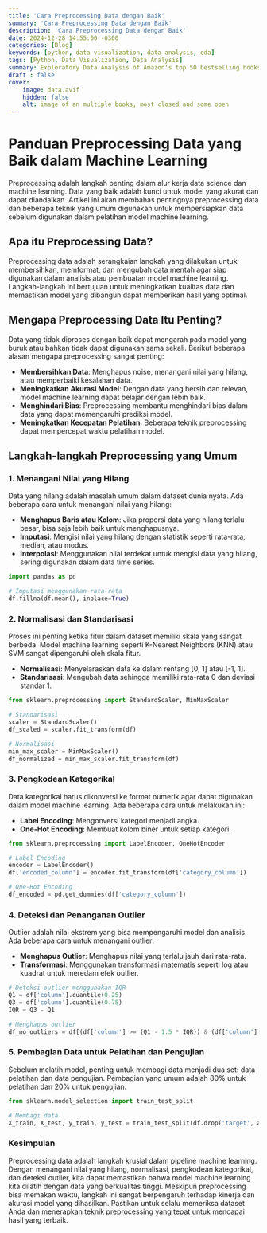 ```yaml
---
title: 'Cara Preprocessing Data dengan Baik'
summary: 'Cara Preprocessing Data dengan Baik'
description: 'Cara Preprocessing Data dengan Baik'
date: 2024-12-28 14:55:00 -0300
categories: [Blog]
keywords: [python, data visualization, data analysis, eda]
tags: [Python, Data Visualization, Data Analysis]
summary: Exploratory Data Analysis of Amazon's top 50 bestselling books 2009 - 2019
draft : false
cover:
    image: data.avif
    hidden: false
    alt: image of an multiple books, most closed and some open
---
```



# Panduan Preprocessing Data yang Baik dalam Machine Learning

Preprocessing adalah langkah penting dalam alur kerja data science dan machine learning. Data yang baik adalah kunci untuk model yang akurat dan dapat diandalkan. Artikel ini akan membahas pentingnya preprocessing data dan beberapa teknik yang umum digunakan untuk mempersiapkan data sebelum digunakan dalam pelatihan model machine learning.

## Apa itu Preprocessing Data?

Preprocessing data adalah serangkaian langkah yang dilakukan untuk membersihkan, memformat, dan mengubah data mentah agar siap digunakan dalam analisis atau pembuatan model machine learning. Langkah-langkah ini bertujuan untuk meningkatkan kualitas data dan memastikan model yang dibangun dapat memberikan hasil yang optimal.

## Mengapa Preprocessing Data Itu Penting?

Data yang tidak diproses dengan baik dapat mengarah pada model yang buruk atau bahkan tidak dapat digunakan sama sekali. Berikut beberapa alasan mengapa preprocessing sangat penting:
- **Membersihkan Data**: Menghapus noise, menangani nilai yang hilang, atau memperbaiki kesalahan data.
- **Meningkatkan Akurasi Model**: Dengan data yang bersih dan relevan, model machine learning dapat belajar dengan lebih baik.
- **Menghindari Bias**: Preprocessing membantu menghindari bias dalam data yang dapat memengaruhi prediksi model.
- **Meningkatkan Kecepatan Pelatihan**: Beberapa teknik preprocessing dapat mempercepat waktu pelatihan model.

## Langkah-langkah Preprocessing yang Umum

### 1. Menangani Nilai yang Hilang

Data yang hilang adalah masalah umum dalam dataset dunia nyata. Ada beberapa cara untuk menangani nilai yang hilang:
- **Menghapus Baris atau Kolom**: Jika proporsi data yang hilang terlalu besar, bisa saja lebih baik untuk menghapusnya.
- **Imputasi**: Mengisi nilai yang hilang dengan statistik seperti rata-rata, median, atau modus.
- **Interpolasi**: Menggunakan nilai terdekat untuk mengisi data yang hilang, sering digunakan dalam data time series.

```python
import pandas as pd

# Imputasi menggunakan rata-rata
df.fillna(df.mean(), inplace=True)
```
### 2. Normalisasi dan Standarisasi
Proses ini penting ketika fitur dalam dataset memiliki skala yang sangat berbeda. Model machine learning seperti K-Nearest Neighbors (KNN) atau SVM sangat dipengaruhi oleh skala fitur.

- **Normalisasi**: Menyelaraskan data ke dalam rentang [0, 1] atau [-1, 1].
- **Standarisasi**: Mengubah data sehingga memiliki rata-rata 0 dan deviasi standar 1.
```python
from sklearn.preprocessing import StandardScaler, MinMaxScaler

# Standarisasi
scaler = StandardScaler()
df_scaled = scaler.fit_transform(df)

# Normalisasi
min_max_scaler = MinMaxScaler()
df_normalized = min_max_scaler.fit_transform(df) 
```
### 3. Pengkodean Kategorikal
Data kategorikal harus dikonversi ke format numerik agar dapat digunakan dalam model machine learning. Ada beberapa cara untuk melakukan ini:

- **Label Encoding**: Mengonversi kategori menjadi angka.
- **One-Hot Encoding**: Membuat kolom biner untuk setiap kategori.
```python
from sklearn.preprocessing import LabelEncoder, OneHotEncoder

# Label Encoding
encoder = LabelEncoder()
df['encoded_column'] = encoder.fit_transform(df['category_column'])

# One-Hot Encoding
df_encoded = pd.get_dummies(df['category_column']) 
```
### 4. Deteksi dan Penanganan Outlier
Outlier adalah nilai ekstrem yang bisa mempengaruhi model dan analisis. Ada beberapa cara untuk menangani outlier:

- **Menghapus Outlier**: Menghapus nilai yang terlalu jauh dari rata-rata.
- **Transformasi**: Menggunakan transformasi matematis seperti log atau kuadrat untuk meredam efek outlier.
```python
# Deteksi outlier menggunakan IQR
Q1 = df['column'].quantile(0.25)
Q3 = df['column'].quantile(0.75)
IQR = Q3 - Q1

# Menghapus outlier
df_no_outliers = df[(df['column'] >= (Q1 - 1.5 * IQR)) & (df['column'] <= (Q3 + 1.5 * IQR))]
```

### 5. Pembagian Data untuk Pelatihan dan Pengujian
Sebelum melatih model, penting untuk membagi data menjadi dua set: data pelatihan dan data pengujian. Pembagian yang umum adalah 80% untuk pelatihan dan 20% untuk pengujian.
```python
from sklearn.model_selection import train_test_split

# Membagi data
X_train, X_test, y_train, y_test = train_test_split(df.drop('target', axis=1), df['target'], test_size=0.2, random_state=42)
```

### Kesimpulan
Preprocessing data adalah langkah krusial dalam pipeline machine learning. Dengan menangani nilai yang hilang, normalisasi, pengkodean kategorikal, dan deteksi outlier, kita dapat memastikan bahwa model machine learning kita dilatih dengan data yang berkualitas tinggi. Meskipun preprocessing bisa memakan waktu, langkah ini sangat berpengaruh terhadap kinerja dan akurasi model yang dihasilkan. Pastikan untuk selalu memeriksa dataset Anda dan menerapkan teknik preprocessing yang tepat untuk mencapai hasil yang terbaik. 
